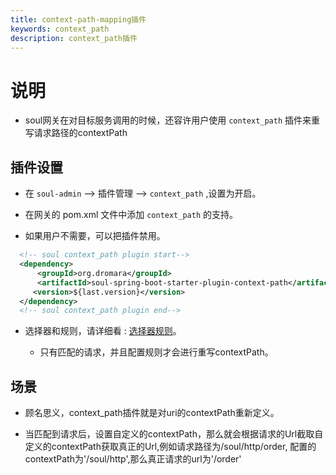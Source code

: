 ```yaml
---
title: context-path-mapping插件
keywords: context_path
description: context_path插件
---
```


# 说明

* soul网关在对目标服务调用的时候，还容许用户使用 `context_path` 插件来重写请求路径的contextPath


## 插件设置

* 在 `soul-admin` --> 插件管理 --> `context_path` ,设置为开启。

* 在网关的 pom.xml 文件中添加 `context_path` 的支持。

* 如果用户不需要，可以把插件禁用。

```xml
  <!-- soul context_path plugin start-->
  <dependency>
      <groupId>org.dromara</groupId>
      <artifactId>soul-spring-boot-starter-plugin-context-path</artifactId>
     <version>${last.version}</version>
  </dependency>
  <!-- soul context_path plugin end-->
``` 

* 选择器和规则，请详细看 : [选择器规则](selector.md)。

  * 只有匹配的请求，并且配置规则才会进行重写contextPath。

## 场景

* 顾名思义，context_path插件就是对uri的contextPath重新定义。

* 当匹配到请求后，设置自定义的contextPath，那么就会根据请求的Url截取自定义的contextPath获取真正的Url,例如请求路径为/soul/http/order,
  配置的contextPath为'/soul/http',那么真正请求的url为'/order'

